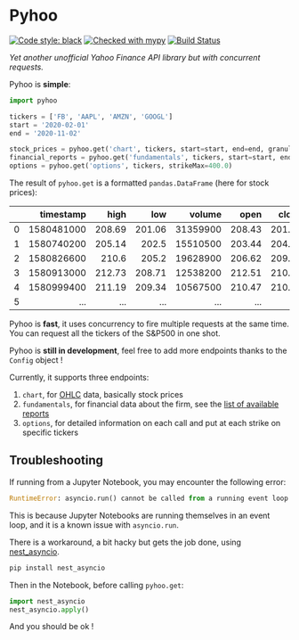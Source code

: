 # Pyhoo

[![Code style: black](https://img.shields.io/badge/code%20style-black-000000.svg)](https://github.com/psf/black)
[![Checked with mypy](http://www.mypy-lang.org/static/mypy_badge.svg)](http://mypy-lang.org/)
[![Build Status](https://travis-ci.com/prouhard/pyhoo.svg?branch=master)](https://travis-ci.com/prouhard/pyhoo)

_Yet another unofficial Yahoo Finance API library but with concurrent requests._

Pyhoo is **simple**:

```python
import pyhoo

tickers = ['FB', 'AAPL', 'AMZN', 'GOOGL']
start = '2020-02-01'
end = '2020-11-02'

stock_prices = pyhoo.get('chart', tickers, start=start, end=end, granularity="1d")
financial_reports = pyhoo.get('fundamentals', tickers, start=start, end=end)
options = pyhoo.get('options', tickers, strikeMax=400.0)
```

The result of `pyhoo.get` is a formatted `pandas.DataFrame` (here for stock prices):

|     |  timestamp |   high |    low |   volume |   open |  close | adjclose | currency | symbol | exchangeName | instrumentType | regularMarketPrice | ... |
| --: | ---------: | -----: | -----: | -------: | -----: | -----: | -------: | :------- | :----- | :----------- | :------------- | -----------------: | --: |
|   0 | 1580481000 | 208.69 | 201.06 | 31359900 | 208.43 | 201.91 |   201.91 | USD      | FB     | NMS          | EQUITY         |             286.95 | ... |
|   1 | 1580740200 | 205.14 |  202.5 | 15510500 | 203.44 | 204.19 |   204.19 | USD      | FB     | NMS          | EQUITY         |             286.95 | ... |
|   2 | 1580826600 |  210.6 |  205.2 | 19628900 | 206.62 | 209.83 |   209.83 | USD      | FB     | NMS          | EQUITY         |             286.95 | ... |
|   3 | 1580913000 | 212.73 | 208.71 | 12538200 | 212.51 | 210.11 |   210.11 | USD      | FB     | NMS          | EQUITY         |             286.95 | ... |
|   4 | 1580999400 | 211.19 | 209.34 | 10567500 | 210.47 | 210.85 |   210.85 | USD      | FB     | NMS          | EQUITY         |             286.95 | ... |
|   5 |        ... |    ... |    ... |      ... |    ... |    ... |      ... | ...      | ...    | ...          | ...            |                ... | ... |

Pyhoo is **fast**, it uses concurrency to fire multiple requests at the same time. You can request all the tickers of the S&P500 in one shot.

Pyhoo is **still in development**, feel free to add more endpoints thanks to the `Config` object !

Currently, it supports three endpoints:

1. `chart`, for [OHLC](https://en.wikipedia.org/wiki/Open-high-low-close_chart) data, basically stock prices
1. `fundamentals`, for financial data about the firm, see the [list of available reports](pyhoo/data/fundamentals_type_options.txt)
1. `options`, for detailed information on each call and put at each strike on specific tickers

## Troubleshooting

If running from a Jupyter Notebook, you may encounter the following error:

```python
RuntimeError: asyncio.run() cannot be called from a running event loop
```

This is because Jupyter Notebooks are running themselves in an event loop, and it is a known issue with `asyncio.run`.

There is a workaround, a bit hacky but gets the job done, using [nest_asyncio](https://github.com/erdewit/nest_asyncio).

```bash
pip install nest_asyncio
```

Then in the Notebook, before calling `pyhoo.get`:

```python
import nest_asyncio
nest_asyncio.apply()
```

And you should be ok !

